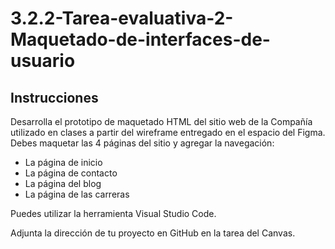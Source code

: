 # 3.2.2-Tarea-evaluativa-2-Maquetado-de-interfaces-de-usuario

## Instrucciones
Desarrolla el prototipo de maquetado HTML del sitio web de la Compañía utilizado en clases a partir del wireframe entregado en el espacio del Figma. Debes maquetar las 4 páginas del sitio y agregar la navegación:

* La página de inicio
* La página de contacto
* La página del blog
* La página de las carreras

Puedes utilizar la herramienta Visual Studio Code.

Adjunta la dirección de tu proyecto en GitHub en la tarea del Canvas.
